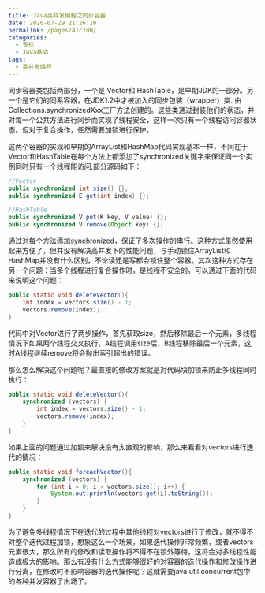 ```yaml
---
title: Java高并发编程之同步容器
date: 2020-07-29 21:26:10
permalink: /pages/41c7d0/
categories: 
  - 专栏
  - Java基础
tags: 
  - 高并发编程
---
```


同步容器类包括两部分，一个是 Vector和 HashTable，是早期JDK的一部分。另一个是它们的同系容器，在JDK1.2中才被加入的同步包装（wrapper）类. 由Collections.synchronizedXxx工厂方法创建的。这些类通过封装他们的状态，并对每一个公共方法进行同步而实现了线程安全，这样一次只有一个线程访问容器状态。但对于复合操作，任然需要加锁进行保护。

<!-- more -->

这两个容器的实现和早期的ArrayList和HashMap代码实现基本一样，不同在于Vector和HashTable在每个方法上都添加了synchronized关键字来保证同一个实例同时只有一个线程能访问,部分源码如下：
```java
//Vector
public synchronized int size() {};
public synchronized E get(int index) {};

//HashTable 
public synchronized V put(K key, V value) {};
public synchronized V remove(Object key) {};

```

通过对每个方法添加synchronized，保证了多次操作的串行。这种方式虽然使用起来方便了，但并没有解决高并发下的性能问题，与手动锁住ArrayList和HashMap并没有什么区别，不论读还是写都会锁住整个容器。其次这种方式存在另一个问题：当多个线程进行复合操作时，是线程不安全的。可以通过下面的代码来说明这个问题：
```java
public static void deleteVector(){
    int index = vectors.size() - 1;
    vectors.remove(index);
}
```
代码中对Vector进行了两步操作，首先获取size，然后移除最后一个元素，多线程情况下如果两个线程交叉执行，A线程调用size后，B线程移除最后一个元素，这时A线程继续remove将会抛出索引超出的错误。

那么怎么解决这个问题呢？最直接的修改方案就是对代码块加锁来防止多线程同时执行：
```java
public static void deleteVector(){
    synchronized (vectors) {
        int index = vectors.size() - 1;
        vectors.remove(index);
    }
}
```
如果上面的问题通过加锁来解决没有太直观的影响，那么来看看对vectors进行迭代的情况：

```java
public static void foreachVector(){
    synchronized (vectors) {
        for (int i = 0; i < vectors.size(); i++) {
            System.out.println(vectors.get(i).toString());
        }
    }
}
```
为了避免多线程情况下在迭代的过程中其他线程对vectors进行了修改，就不得不对整个迭代过程加锁，想象这么一个场景，如果迭代操作非常频繁，或者vectors元素很大，那么所有的修改和读取操作将不得不在锁外等待，这将会对多线程性能造成极大的影响。那么有没有什么方式能够很好的对容器的迭代操作和修改操作进行分离，在修改时不影响容器的迭代操作呢？这就需要java.util.concurrent包中的各种并发容器了出场了。